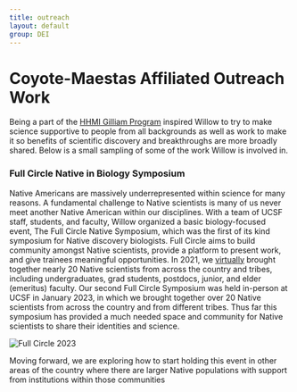 ```yaml
---
title: outreach
layout: default
group: DEI
---
```


# Coyote-Maestas Affiliated Outreach Work

Being a part of the [HHMI Gilliam Program](https://www.hhmi.org/science-education/programs/gilliam-fellows-program) inspired Willow to try to make science supportive to people from all backgrounds as well as work to make it so benefits of scientific discovery and breakthroughs are more broadly shared. Below is a small sampling of some of the work Willow is involved in.

### Full Circle Native in Biology Symposium

Native Americans are massively underrepresented within science for many reasons. A fundamental challenge to Native scientists is many of us never meet another Native American within our disciplines. With a team of UCSF staff, students, and faculty, Willow organized a basic biology-focused event, The Full Circle Native Symposium, which was the first of its kind symposium for Native discovery biologists. Full Circle aims to build community amongst Native scientists, provide a platform to present work, and give trainees meaningful opportunities.  In 2021, we [virtually](https://www.youtube.com/watch?v=4VPI4GR8zGs) brought together nearly 20 Native scientists from across the country and tribes, including undergraduates, grad students, postdocs, junior, and elder (emeritus) faculty. Our second Full Circle Symposium was held in-person at UCSF in January 2023, in which we brought together over 20 Native scientists from across the country and from different tribes. Thus far this symposium has provided a much needed space and community for Native scientists to share their identities and science.

<img class="img-fluid mx-auto d-block" src="/static/img/courses/full_circle_23.jpeg" alt="Full Circle 2023">

Moving forward, we are exploring how to start holding this event in other areas of the country where there are larger Native populations with support from institutions within those communities
